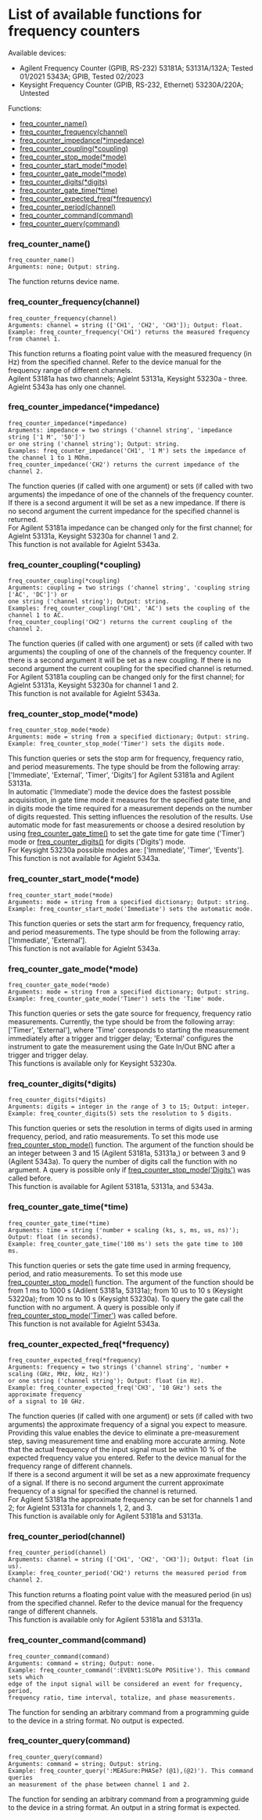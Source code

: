 # List of available functions for frequency counters

Available devices:
- Agilent Frequency Counter (GPIB, RS-232)
53181A; 53131A/132A; Tested 01/2021
5343A; GPIB, Tested 02/2023
- Keysight Frequency Counter (GPIB, RS-232, Ethernet)
53230A/220A; Untested

Functions:
- [freq_counter_name()](#freq_counter_name)<br/>
- [freq_counter_frequency(channel)](#freq_counter_frequencychannel)<br/>
- [freq_counter_impedance(*impedance)](#freq_counter_impedanceimpedance)<br/>
- [freq_counter_coupling(*coupling)](#freq_counter_couplingcoupling)<br/>
- [freq_counter_stop_mode(*mode)](#freq_counter_stop_modemode)<br/>
- [freq_counter_start_mode(*mode)](#freq_counter_start_modemode)<br/>
- [freq_counter_gate_mode(*mode)](#freq_counter_gate_modemode)<br/>
- [freq_counter_digits(*digits)](#freq_counter_digitsdigits)<br/>
- [freq_counter_gate_time(*time)](#freq_counter_gate_timetime)<br/>
- [freq_counter_expected_freq(*frequency)](#freq_counter_expected_freqfrequency)<br/>
- [freq_counter_period(channel)](#freq_counter_periodchannel)<br/>
- [freq_counter_command(command)](#freq_counter_commandcommand)<br/>
- [freq_counter_query(command)](#freq_counter_commandquery)<br/>

### freq_counter_name()
```python3
freq_counter_name()
Arguments: none; Output: string.
```
The function returns device name.
### freq_counter_frequency(channel)
```python3
freq_counter_frequency(channel)
Arguments: channel = string (['CH1', 'CH2', 'CH3']); Output: float.
Example: freq_counter_frequency('CH1') returns the measured frequency from channel 1.
```
This function returns a floating point value with the measured frequency (in Hz) from the specified channel. Refer to the device manual for the frequency range of different channels.<br/>
Agilent 53181a has two channels; Agielnt 53131a, Keysight 53230a - three. Agielnt 5343a has only one channel.<br/>
### freq_counter_impedance(*impedance)
```python3
freq_counter_impedance(*impedance)
Arguments: impedance = two strings ('channel string', 'impedance string ['1 M', '50']')
or one string ('channel string'); Output: string.
Examples: freq_counter_impedance('CH1', '1 M') sets the impedance of the channel 1 to 1 MOhm.
freq_counter_impedance('CH2') returns the current impedance of the channel 2.
```
The function queries (if called with one argument) or sets (if called with two arguments) the impedance of one of the channels of the frequency counter. If there is a second argument it will be set as a new impedance. If there is no second argument the current impedance for the specified channel is returned.<br/>
For Agilent 53181a impedance can be changed only for the first channel; for Agielnt 53131a, Keysight 53230a for channel 1 and 2.<br/>
This function is not available for Agielnt 5343a.<br/>
### freq_counter_coupling(*coupling)
```python3
freq_counter_coupling(*coupling)
Arguments: coupling = two strings ('channel string', 'coupling string ['AC', 'DC']') or 
one string ('channel string'); Output: string.
Examples: freq_counter_coupling('CH1', 'AC') sets the coupling of the channel 1 to AC.
freq_counter_coupling('CH2') returns the current coupling of the channel 2.
```
The function queries (if called with one argument) or sets (if called with two arguments) the coupling of one of the channels of the frequency counter. If there is a second argument it will be set as a new coupling. If there is no second argument the current coupling for the specified channel is returned.<br/>
For Agilent 53181a coupling can be changed only for the first channel; for Agielnt 53131a, Keysight 53230a for channel 1 and 2.<br/>
This function is not available for Agielnt 5343a.<br/>
### freq_counter_stop_mode(*mode)
```python3
freq_counter_stop_mode(*mode)
Arguments: mode = string from a specified dictionary; Output: string.
Example: freq_counter_stop_mode('Timer') sets the digits mode.
```
This function queries or sets the stop arm for frequency, frequency ratio, and period measurements. The type should be from the following array:<br/>
['Immediate', 'External', 'Timer', 'Digits'] for Agilent 53181a and Agilent 53131a.<br/>
In automatic ('Immediate') mode the device does the fastest possible acquisistion, in gate time mode it measures for the specified gate time, and in digits mode the time required for a measurement depends on the number of digits requested. This setting influences the resolution of the results. Use automatic mode for fast measurements or choose a desired resolution by using [freq_counter_gate_time()](#freq_counter_gate_timetime) to set the gate time for gate time ('Timer') mode or [freq_counter_digits()](#freq_counter_digitsdigits) for digits ('Digits') mode.<br/>
For Keysight 53230a possible modes are: ['Immediate', 'Timer', 'Events'].<br/>
This function is not available for Agielnt 5343a.<br/>
### freq_counter_start_mode(*mode)
```python3
freq_counter_start_mode(*mode)
Arguments: mode = string from a specified dictionary; Output: string.
Example: freq_counter_start_mode('Immediate') sets the automatic mode.
```
This function queries or sets the start arm for frequency, frequency ratio, and period measurements. The type should be from the following array:<br/>
['Immediate', 'External'].<br/>
This function is not available for Agielnt 5343a.<br/>
### freq_counter_gate_mode(*mode)
```python3
freq_counter_gate_mode(*mode)
Arguments: mode = string from a specified dictionary; Output: string.
Example: freq_counter_gate_mode('Timer') sets the 'Time' mode.
```
This function queries or sets the gate source for frequency, frequency ratio measurements. Currently, the type should be from the following array:
['Timer', 'External'], where 'Time' coresponds to starting the measurement immediately after a trigger and trigger delay; 'External' configures the instrument to gate the measurement using the Gate In/Out BNC after a trigger and trigger delay.<br/>
This functions is available only for Keysight 53230a.
### freq_counter_digits(*digits)
```python3
freq_counter_digits(*digits)
Arguments: digits = integer in the range of 3 to 15; Output: integer.
Example: freq_counter_digits(5) sets the resolution to 5 digits.
```
This function queries or sets the resolution in terms of digits used in arming frequency, period, and ratio measurements. To set this mode use [freq_counter_stop_mode()](#freq_counter_stop_modemode) function. The argument of the function should be an integer between 3 and 15 (Agilent 53181a, 53131a,) or between 3 and 9 (Agilent 5343a). To query the number of digits call the function with no argument. A query is possible only if [freq_counter_stop_mode('Digits')](#freq_counter_stop_modemode) was called before.<br/>
This function is available for Agilent 53181a, 53131a, and 5343a.<br/>
### freq_counter_gate_time(*time)
```python3
freq_counter_gate_time(*time)
Arguments: time = string ('number + scaling (ks, s, ms, us, ns)'); Output: float (in seconds).
Example: freq_counter_gate_time('100 ms') sets the gate time to 100 ms.
```
This function queries or sets the gate time used in arming frequency, period, and ratio measurements. To set this mode use [freq_counter_stop_mode()](#freq_counter_stop_modemode) function. The argument of the function should be from 1 ms to 1000 s (Adilent 53181a, 53131a); from 10 us to 10 s (Keysight 53220a); from 10 ns to 10 s (Keysight 53230a). To query the gate call the function with no argument. A query is possible only if [freq_counter_stop_mode('Timer')](#freq_counter_stop_modemode) was called before.<br/>
This function is not available for Agielnt 5343a.<br/>
### freq_counter_expected_freq(*frequency)
```python3
freq_counter_expected_freq(*frequency)
Arguments: frequency = two strings ('channel string', 'number + scaling (GHz, MHz, kHz, Hz)')
or one string ('channel string'); Output: float (in Hz).
Example: freq_counter_expected_freq('CH3', '10 GHz') sets the approximate frequency
of a signal to 10 GHz.
```
The function queries (if called with one argument) or sets (if called with two arguments) the approximate frequency of a signal you expect to measure. Providing this value enables the device to eliminate a pre-measurement step, saving measurement time and enabling more accurate arming. Note that the actual frequency of the input signal must be within 10 % of the expected frequency value you entered. Refer to the device manual for the frequency range of different channels.<br/>
If there is a second argument it will be set as a new approximate frequency of a signal. If there is no second argument the current approximate frequency of a signal for specified the channel is returned.<br/>
For Agilent 53181a the approximate frequency can be set for channels 1 and 2; for Agielnt 53131a for channels 1, 2, and 3.<br/>
This function is available only for Agilent 53181a and 53131a.<br/>
### freq_counter_period(channel)
```python3
freq_counter_period(channel)
Arguments: channel = string (['CH1', 'CH2', 'CH3']); Output: float (in us).
Example: freq_counter_period('CH2') returns the measured period from channel 2.
```
This function returns a floating point value with the measured period (in us) from the specified channel. Refer to the device manual for the frequency range of different channels.<br/>
This function is available only for Agilent 53181a and 53131a.<br/>
### freq_counter_command(command)
```python3
freq_counter_command(command)
Arguments: command = string; Output: none.
Example: freq_counter_command(':EVENt1:SLOPe POSitive'). This command sets which
edge of the input signal will be considered an event for frequency, period,
frequency ratio, time interval, totalize, and phase measurements.
```
The function for sending an arbitrary command from a programming guide to the device in a string format. No output is expected.<br/>
### freq_counter_query(command)
```python3
freq_counter_query(command)
Arguments: command = string; Output: string.
Example: freq_counter_query(':MEASure:PHASe? (@1),(@2)'). This command queries
an measurement of the phase between channel 1 and 2.
```
The function for sending an arbitrary command from a programming guide to the device in a string format. An output in a string format is expected.<br/>
